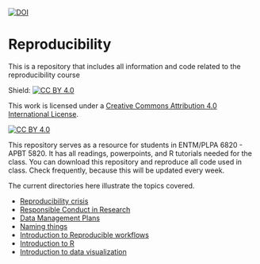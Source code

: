[![DOI](https://zenodo.org/badge/556801575.svg)](https://zenodo.org/badge/latestdoi/556801575)

# Reproducibility
This is a repository that includes all information and code related to the reproducibility course

Shield: [![CC BY 4.0][cc-by-shield]][cc-by]

This work is licensed under a
[Creative Commons Attribution 4.0 International License][cc-by].

[![CC BY 4.0][cc-by-image]][cc-by]

[cc-by]: http://creativecommons.org/licenses/by/4.0/
[cc-by-image]: https://i.creativecommons.org/l/by/4.0/88x31.png
[cc-by-shield]: https://img.shields.io/badge/License-CC%20BY%204.0-lightgrey.svg

This repository serves as a resource for students in ENTM/PLPA 6820 - APBT 5820. It has all readings, powerpoints, and R tutorials needed for the class. You can download this repository and reproduce all code used in class. Check frequently, because this will be updated every week. 

The current directories here illustrate the topics covered. 
* [Reproducibility crisis](01_Reproducibility_Crisis)
* [Responsible Conduct in Research](02_ResponsibleConductResearch)
* [Data Management Plans](03_DataManagementPlans)
* [Naming things](04_Naming)
* [Introduction to Reproducible workflows](05_ReproducibleWorkflows)
* [Introduction to R](06_IntroR/IntroR.md)
* [Introduction to data visualization](07_ggplot/ggplot_plotting.md)
